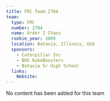 ```yaml
---
title: FRC Team 2704
team:
  type: FRC
  number: 2704
  name: Order 2 Chaos
  rookie_year: 2009
  location: Batavia, Illinois, USA
  sponsors:
    - Caterpillar Inc
    - BHS RoboBoosters
    - Batavia Sr High School
  links:
    Website: 
---
```

No content has been added for this team